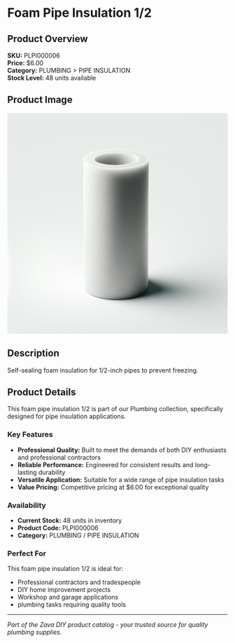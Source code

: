 # Foam Pipe Insulation 1/2

## Product Overview

**SKU:** PLPI000006  
**Price:** $6.00  
**Category:** PLUMBING > PIPE INSULATION  
**Stock Level:** 48 units available  

## Product Image

![Foam Pipe Insulation 1/2](https://raw.githubusercontent.com/microsoft/ai-tour-26-zava-diy-dataset-plus-mcp/refs/heads/main/images/plumbing_pipe_insulation_foam_pipe_insulation_12_20250620_213649.png)

## Description

Self-sealing foam insulation for 1/2-inch pipes to prevent freezing.

## Product Details

This foam pipe insulation 1/2 is part of our Plumbing collection, specifically designed for pipe insulation applications. 

### Key Features

- **Professional Quality:** Built to meet the demands of both DIY enthusiasts and professional contractors
- **Reliable Performance:** Engineered for consistent results and long-lasting durability
- **Versatile Application:** Suitable for a wide range of pipe insulation tasks
- **Value Pricing:** Competitive pricing at $6.00 for exceptional quality

### Availability

- **Current Stock:** 48 units in inventory
- **Product Code:** PLPI000006
- **Category:** PLUMBING / PIPE INSULATION

### Perfect For

This foam pipe insulation 1/2 is ideal for:
- Professional contractors and tradespeople
- DIY home improvement projects  
- Workshop and garage applications
- plumbing tasks requiring quality tools

---

*Part of the Zava DIY product catalog - your trusted source for quality plumbing supplies.*
